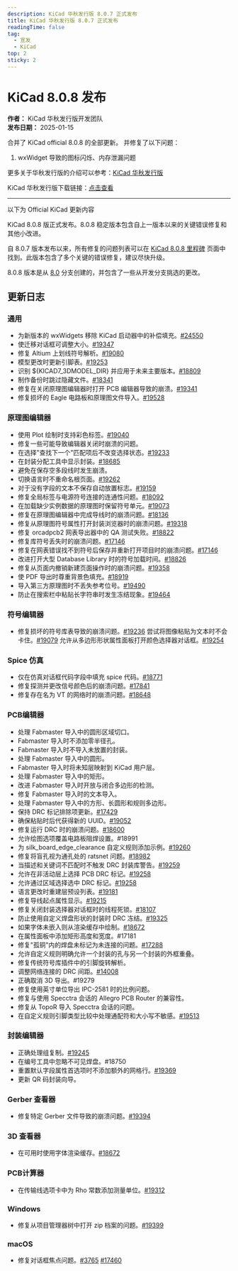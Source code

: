 ```yaml
---
description: KiCad 华秋发行版 8.0.7 正式发布
title: KiCad 华秋发行版 8.0.7 正式发布
readingTime: false
tag:
  - 宣发
  - KiCad
top: 2
sticky: 2 
---
```


# KiCad 8.0.8 发布

**作者：** KiCad 华秋发行版开发团队  
**发布日期：** 2025-01-15

合并了 KiCad official 8.0.8 的全部更新。
并修复了以下问题：
1. wxWidget 导致的图标闪烁、内存泄漏问题

更多关于华秋发行版的介绍可以参考：[KiCad 华秋发行版](https://kicad.eda.cn/docs/posts/kicad-hq-instruction.html)

KiCad 华秋发行版下载链接：[点击查看](https://kicad.eda.cn/download)

---

以下为 Official KiCad 更新内容


KiCad 8.0.8 版正式发布。8.0.8 稳定版本包含自上一版本以来的关键错误修复和其他小改进。

自 8.0.7 版本发布以来，所有修复的问题列表可以在 [KiCad 8.0.8 里程碑](https://gitlab.com/groups/kicad/-/milestones/42) 页面中找到。此版本包含了多个关键的错误修复，建议尽快升级。

8.0.8 版本是从 [8.0](https://gitlab.com/kicad/code/kicad/-/commits/8.0/) 分支创建的，并包含了一些从开发分支挑选的更改。

## 更新日志

### 通用

- 为新版本的 wxWidgets 移除 KiCad 启动器中的补偿填充。[#24550](https://gitlab.com/kicad/code/kicad/-/issues/24550)
- 使迁移对话框可调整大小。[#19347](https://gitlab.com/kicad/code/kicad/-/issues/19347)
- 修复 Altium 上划线符号解析。[#19080](https://gitlab.com/kicad/code/kicad/-/issues/19080)
- 模型更改时更新引脚表。[#19253](https://gitlab.com/kicad/code/kicad/-/issues/19253)
- 识别 ${KICAD7_3DMODEL_DIR} 并应用于未来主要版本。[#18809](https://gitlab.com/kicad/code/kicad/-/issues/18809)
- 制作备份时跳过隐藏文件。[#18341](https://gitlab.com/kicad/code/kicad/-/issues/18341)
- 修复在关闭原理图编辑器时打开 PCB 编辑器导致的崩溃。[#19341](https://gitlab.com/kicad/code/kicad/-/issues/19341)
- 修复损坏的 Eagle 电路板和原理图文件导入。[#19528](https://gitlab.com/kicad/code/kicad/-/issues/19528)

### 原理图编辑器

- 使用 Plot 绘制时支持彩色标签。[#19040](https://gitlab.com/kicad/code/kicad/-/issues/19040)
- 修复一些可能导致编辑器关闭时崩溃的问题。
- 在选择"查找下一个"匹配项后不改变选择状态。[#19233](https://gitlab.com/kicad/code/kicad/-/issues/19233)
- 在封装分配工具中显示封装。[#18685](https://gitlab.com/kicad/code/kicad/-/issues/18685)
- 避免在保存空多段线时发生崩溃。
- 切换语言时不重命名根页面。[#19262](https://gitlab.com/kicad/code/kicad/-/issues/19262)
- 对于没有字段的文本不保存自动放置标志。[#19159](https://gitlab.com/kicad/code/kicad/-/issues/19159)
- 修复全局标签与电源符号连接的连通性问题。[#18092](https://gitlab.com/kicad/code/kicad/-/issues/18092)
- 在加载缺少实例数据的原理图时保留符号单元。[#19073](https://gitlab.com/kicad/code/kicad/-/issues/19073)
- 修复在原理图编辑器中完成导线时的崩溃问题。[#18136](https://gitlab.com/kicad/code/kicad/-/issues/18136)
- 修复从原理图符号属性打开封装浏览器时的崩溃问题。[#19318](https://gitlab.com/kicad/code/kicad/-/issues/19318)
- 修复 orcadpcb2 网表导出器中的 QA 测试失败。[#18822](https://gitlab.com/kicad/code/kicad/-/issues/18822)
- 修复库符号丢失时的崩溃问题。[#17146](https://gitlab.com/kicad/code/kicad/-/issues/17146)
- 修复在网表错误找不到符号后保存并重新打开项目时的崩溃问题。[#17146](https://gitlab.com/kicad/code/kicad/-/issues/17146)
- 改进打开大型 Database Library 时的符号加载时间。[#18826](https://gitlab.com/kicad/code/kicad/-/issues/18826)
- 修复从页面内撤销新建页面操作时的崩溃问题。[#19358](https://gitlab.com/kicad/code/kicad/-/issues/19358)
- 使 PDF 导出时尊重背景色填充。[#18919](https://gitlab.com/kicad/code/kicad/-/issues/18919)
- 导入第三方原理图时不丢失参考位号。[#19490](https://gitlab.com/kicad/code/kicad/-/issues/19490)
- 防止在搜索栏中粘贴长字符串时发生冻结现象。[#19464](https://gitlab.com/kicad/code/kicad/-/issues/19464)

###  符号编辑器
- 修复损坏的符号库表导致的崩溃问题。[#19236](https://gitlab.com/kicad/code/kicad/-/issues/19236)
尝试将图像粘贴为文本时不会卡住。[#19079](https://gitlab.com/kicad/code/kicad/-/issues/19079)
允许从多边形形状属性面板打开颜色选择器对话框。[#19254](https://gitlab.com/kicad/code/kicad/-/issues/19254)

### Spice 仿真
- 仅在仿真对话框代码字段中填充 spice 代码。[#18771](https://gitlab.com/kicad/code/kicad/-/issues/18771)
- 修复探测并更改信号颜色后的崩溃问题。[#17841](https://gitlab.com/kicad/code/kicad/-/issues/17841)
- 修复存在名为 VT 的网络时的崩溃问题。[#18648](https://gitlab.com/kicad/code/kicad/-/issues/18648)

### PCB编辑器
- 处理 Fabmaster 导入中的圆形区域切口。
- Fabmaster 导入时不添加零半径孔。
- Fabmaster 导入时不导入未放置的封装。
- 处理 Fabmaster 导入中的圆形。
- Fabmaster 导入时将未知层映射到 KiCad 用户层。
- 处理 Fabmaster 导入中的矩形。
- 改进 Fabmaster 导入时开放与闭合多边形的检测。
- 修复 Fabmaster 导入时的文本导入。
- 处理 Fabmaster 导入中的方形、长圆形和规则多边形。
- 保持 DRC 标记排除项更新。[#17429](https://gitlab.com/kicad/code/kicad/-/issues/17429)
- 确保粘贴时后代获得新的 UUID。[#19052](https://gitlab.com/kicad/code/kicad/-/issues/19052)
- 修复运行 DRC 时的崩溃问题。[#18600](https://gitlab.com/kicad/code/kicad/-/issues/18600)
- 允许绘图选项覆盖电路板阻焊设置。#18991
- 为 silk_board_edge_clearance 自定义规则添加示例。[#19260](https://gitlab.com/kicad/code/kicad/-/issues/19260)
- 修复将盲孔视为通孔处的 ratsnet 问题。[#18982](https://gitlab.com/kicad/code/kicad/-/issues/18982)
- 当描述和关键词不匹配时不触发 DRC 封装库警告。[#19259](https://gitlab.com/kicad/code/kicad/-/issues/19259)
- 允许在非活动层上选择 PCB DRC 标记。[#19258](https://gitlab.com/kicad/code/kicad/-/issues/19258)
- 允许通过区域选择选中 DRC 标记。[#19258](https://gitlab.com/kicad/code/kicad/-/issues/19258)
- 语言更改时重建层预设列表。[#19181](https://gitlab.com/kicad/code/kicad/-/issues/19181)
- 修复导线起点属性显示。[#19215](https://gitlab.com/kicad/code/kicad/-/issues/19215)
- 修复关闭封装选择器对话框时的线程死锁。[#18107](https://gitlab.com/kicad/code/kicad/-/issues/18107)
- 防止使用自定义焊盘形状的封装时 DRC 冻结。[#19325](https://gitlab.com/kicad/code/kicad/-/issues/19325)
- 如果字体未嵌入则从渲染缓存中绘制。[#18672](https://gitlab.com/kicad/code/kicad/-/issues/18672)
- 在属性面板中添加矩形高度和宽度。#17181
- 修复"孤铜"内的焊盘未标记为未连接的问题。[#17288](https://gitlab.com/kicad/code/kicad/-/issues/17288)
- 允许自定义规则明确允许一个封装的孔与另一个封装的外框重叠。
- 修复传统符号库插件中的引脚旋转解析。
- 调整网络连接的 DRC 间距。[#14008](https://gitlab.com/kicad/code/kicad/-/issues/14008)
- 正确取消 3D 导出。#19279
- 修复使用英寸单位导出 IPC-2581 时的比例问题。
- 修复与使用 Specctra 会话的 Allegro PCB Router 的兼容性。
- 修复从 TopoR 导入 Specctra 会话的问题。
- 在自定义规则引脚类型比较中处理通配符和大小写不敏感。[#19513](https://gitlab.com/kicad/code/kicad/-/issues/19513)

### 封装编辑器
- 正确处理组复制。[#19245](https://gitlab.com/kicad/code/kicad/-/issues/19245)
- 在编号工具中忽略不可见焊盘。#18750
- 重置默认字段属性首选项时不添加额外的网格行。[#19369](https://gitlab.com/kicad/code/kicad/-/issues/19369)
- 更新 QR 码封装向导。

### Gerber 查看器

- 修复特定 Gerber 文件导致的崩溃问题。[#19394](https://gitlab.com/kicad/code/kicad/-/issues/19394)

### 3D 查看器

- 在可用时使用字体渲染缓存。[#18672](https://gitlab.com/kicad/code/kicad/-/issues/18672)

### PCB计算器

- 在传输线选项卡中为 Rho 常数添加测量单位。[#19312](https://gitlab.com/kicad/code/kicad/-/issues/19312)

### Windows
- 修复从项目管理器树中打开 zip 档案的问题。[#19399](https://gitlab.com/kicad/code/kicad/-/issues/19399)

### macOS

- 修复对话框焦点问题。[#3765](https://gitlab.com/kicad/code/kicad/-/issues/3765) [#17460](https://gitlab.com/kicad/code/kicad/-/issues/17460)


